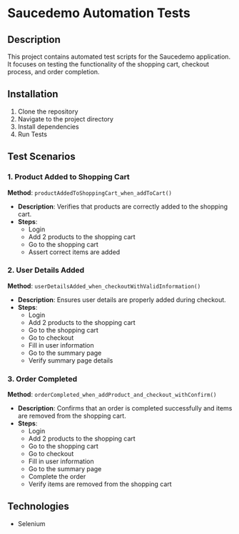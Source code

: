 Saucedemo Automation Tests
==========================

Description
-----------

This project contains automated test scripts for the Saucedemo application. It focuses on testing the functionality of the shopping cart, checkout process, and order completion.

Installation
------------

1.  Clone the repository
2.  Navigate to the project directory
3.  Install dependencies
4.  Run Tests

Test Scenarios
--------------

### 1\. Product Added to Shopping Cart

**Method**: `productAddedToShoppingCart_when_addToCart()`

-   **Description**: Verifies that products are correctly added to the shopping cart.
-   **Steps**:
    -   Login
    -   Add 2 products to the shopping cart
    -   Go to the shopping cart
    -   Assert correct items are added

### 2\. User Details Added

**Method**: `userDetailsAdded_when_checkoutWithValidInformation()`

-   **Description**: Ensures user details are properly added during checkout.
-   **Steps**:
    -   Login
    -   Add 2 products to the shopping cart
    -   Go to the shopping cart
    -   Go to checkout
    -   Fill in user information
    -   Go to the summary page
    -   Verify summary page details

### 3\. Order Completed

**Method**: `orderCompleted_when_addProduct_and_checkout_withConfirm()`

-   **Description**: Confirms that an order is completed successfully and items are removed from the shopping cart.
-   **Steps**:
    -   Login
    -   Add 2 products to the shopping cart
    -   Go to the shopping cart
    -   Go to checkout
    -   Fill in user information
    -   Go to the summary page
    -   Complete the order
    -   Verify items are removed from the shopping cart

Technologies
------------

-   Selenium
